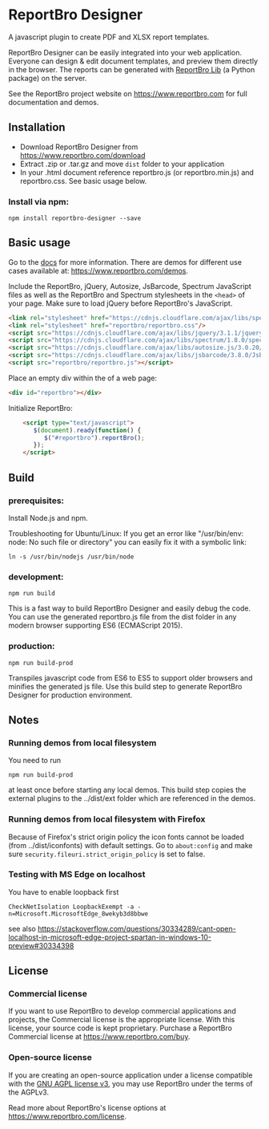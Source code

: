 # ReportBro Designer

A javascript plugin to create PDF and XLSX report templates.

ReportBro Designer can be easily integrated into your web application. Everyone can design & edit document templates, and preview them directly in the browser. The reports can be generated with
[ReportBro Lib](https://github.com/jobsta/reportbro-lib) (a Python package) on the server.

See the ReportBro project website on https://www.reportbro.com for full documentation and demos.

## Installation

+ Download ReportBro Designer from https://www.reportbro.com/download
+ Extract .zip or .tar.gz and move `dist` folder to your application
+ In your .html document reference reportbro.js (or reportbro.min.js) and reportbro.css. See basic usage below.

### Install via npm:

`npm install reportbro-designer --save`

## Basic usage

Go to the [docs](https://www.reportbro.com/docs) for more information. There are demos for different use cases available at: https://www.reportbro.com/demos.

Include the ReportBro, jQuery, Autosize, JsBarcode, Spectrum JavaScript files as well as the ReportBro and Spectrum stylesheets in the `<head>` of your page. Make sure to load jQuery before ReportBro's JavaScript. 

```html
<link rel="stylesheet" href="https://cdnjs.cloudflare.com/ajax/libs/spectrum/1.8.0/spectrum.min.css"/>
<link rel="stylesheet" href="reportbro/reportbro.css"/>
<script src="https://cdnjs.cloudflare.com/ajax/libs/jquery/3.1.1/jquery.min.js"></script>
<script src="https://cdnjs.cloudflare.com/ajax/libs/spectrum/1.8.0/spectrum.min.js"></script>
<script src="https://cdnjs.cloudflare.com/ajax/libs/autosize.js/3.0.20/autosize.min.js"></script>
<script src="https://cdnjs.cloudflare.com/ajax/libs/jsbarcode/3.8.0/JsBarcode.all.min.js"></script>
<script src="reportbro/reportbro.js"></script>
```

Place an empty div within the <body> of a web page:
```html
<div id="reportbro"></div>
```

Initialize ReportBro:
```html
    <script type="text/javascript">
       $(document).ready(function() {
          $("#reportbro").reportBro();
       });
    </script>
````

## Build

### prerequisites:

Install Node.js and npm.

Troubleshooting for Ubuntu/Linux: If you get an error like "/usr/bin/env: node: No such file or directory" you can easily fix it with a symbolic link:

`ln -s /usr/bin/nodejs /usr/bin/node`

### development:

`npm run build`

This is a fast way to build ReportBro Designer and easily debug the code. You can use the generated reportbro.js file from the dist folder in any modern browser supporting ES6 (ECMAScript 2015).

### production:

`npm run build-prod`

Transpiles javascript code from ES6 to ES5 to support older browsers and minifies the generated js file. Use this build step to generate ReportBro Designer for production environment.

## Notes

### Running demos from local filesystem

You need to run

`npm run build-prod`

at least once before starting any local demos. This build step copies the external plugins to the ../dist/ext folder
which are referenced in the demos.

### Running demos from local filesystem with Firefox

Because of Firefox's strict origin policy the icon fonts cannot be loaded (from ../dist/iconfonts)
with default settings. Go to `about:config` and make sure
`security.fileuri.strict_origin_policy` is set to false.

### Testing with MS Edge on localhost

You have to enable loopback first

`CheckNetIsolation LoopbackExempt -a -n=Microsoft.MicrosoftEdge_8wekyb3d8bbwe`

see also https://stackoverflow.com/questions/30334289/cant-open-localhost-in-microsoft-edge-project-spartan-in-windows-10-preview#30334398

## License

### Commercial license

If you want to use ReportBro to develop commercial applications and projects, the Commercial license is the appropriate license. With this license, your source code is kept proprietary. Purchase a ReportBro Commercial license at https://www.reportbro.com/buy.

### Open-source license

If you are creating an open-source application under a license compatible with the [GNU AGPL license v3](https://www.gnu.org/licenses/agpl-3.0.html), you may use ReportBro under the terms of the AGPLv3.

Read more about ReportBro's license options at https://www.reportbro.com/license.
